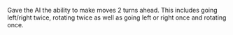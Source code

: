 Gave the AI the ability to make moves 2 turns ahead.
This includes going left/right twice, rotating twice
as well as going left or right once and rotating once.